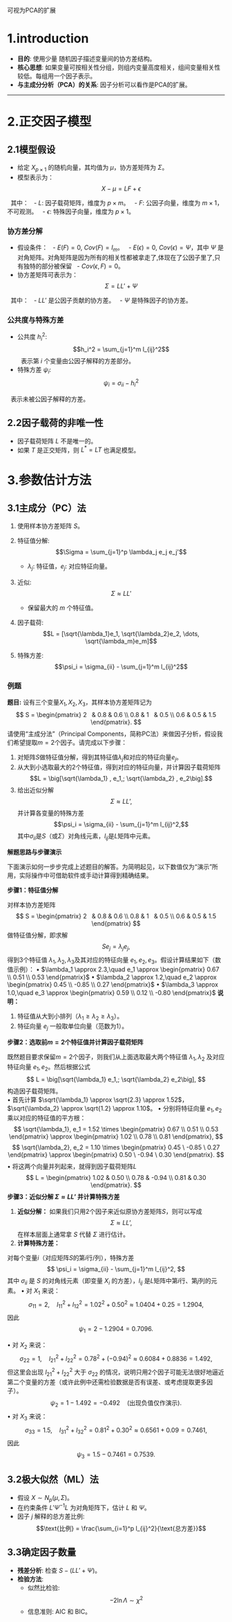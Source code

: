  
可视为PCA的扩展
# 1.introduction
- **目的**: 使用少量 随机因子描述变量间的协方差结构。
- **核心思想**: 如果变量可按相关性分组，则组内变量高度相关，组间变量相关性较低。每组用一个因子表示。
- **与主成分分析（PCA）的关系**: 因子分析可以看作是PCA的扩展。

---

# 2.正交因子模型

## 2.1模型假设

- 给定 $X_{p \times 1}$ 的随机向量，其均值为 $\mu$，协方差矩阵为 $\Sigma$。
- 模型表示为：
  $$X - \mu = LF + \epsilon$$

  其中：
  - $L$: 因子载荷矩阵，维度为 $p \times m$。
  - $F$: 公因子向量，维度为 $m \times 1$，不可观测。
  - $\epsilon$: 特殊因子向量，维度为 $p \times 1$。

### 协方差分解

- 假设条件：
  - $E(F) = 0$, $Cov(F) = I_m$。
  - $E(\epsilon) = 0$, $Cov(\epsilon) = \Psi$，其中 $\Psi$ 是对角矩阵。对角矩阵是因为所有的相关性都被拿走了,体现在了公因子里了,只有独特的部分被保留
  - $Cov(\epsilon, F) = 0$。
- 协方差矩阵可表示为：
  $$\Sigma = LL' + \Psi$$

  其中：
  - $LL'$ 是公因子贡献的协方差。
  - $\Psi$ 是特殊因子的协方差。

### 公共度与特殊方差

- 公共度 $h_i^2$:
  $$h_i^2 = \sum_{j=1}^m l_{ij}^2$$
  表示第 $i$ 个变量由公因子解释的方差部分。
- 特殊方差 $\psi_i$:
  $$\psi_i = \sigma_{ii} - h_i^2$$

  表示未被公因子解释的方差。

## 2.2因子载荷的非唯一性

- 因子载荷矩阵 $L$ 不是唯一的。
- 如果 $T$ 是正交矩阵，则 $L^* = LT$ 也满足模型。

# 3.参数估计方法

## 3.1主成分（PC）法

1. 使用样本协方差矩阵 $S$。
2. 特征值分解:
   $$\Sigma = \sum_{j=1}^p \lambda_j e_j e_j'$$
   - $\lambda_j$: 特征值，$e_j$: 对应特征向量。
3. 近似:
   $$\Sigma \approx LL'$$
   - 保留最大的 $m$ 个特征值。

4. 因子载荷:
   $$L = [\sqrt{\lambda_1}e_1, \sqrt{\lambda_2}e_2, \dots, \sqrt{\lambda_m}e_m]$$

5. 特殊方差:
   $$\psi_i = \sigma_{ii} - \sum_{j=1}^m l_{ij}^2$$
### **例题**

**题目:**
设有三个变量$X_1,X_2,X_3$，其样本协方差矩阵记为
$$
S = \begin{pmatrix}
2   & 0.8 & 0.6  \\ 
0.8 & 1   & 0.5  \\ 
0.6 & 0.5 & 1.5
\end{pmatrix}.
$$
请使用“主成分法”（Principal Components，简称PC法）来做因子分析，假设我们希望提取$m=2$个因子。请完成以下步骤：
1. 对矩阵$S$做特征值分解，得到其特征值$\lambda_j$和对应的特征向量$e_j$。
2. 从大到小选取最大的2个特征值，得到对应的特征向量，并计算因子载荷矩阵
$$L = \big[\sqrt{\lambda_1} , e_1,; \sqrt{\lambda_2} , e_2\big].$$
3. 给出近似分解
$$\Sigma \approx LL’,$$
并计算各变量的特殊方差
$$\psi_i = \sigma_{ii} - \sum_{j=1}^m l_{ij}^2,$$
其中$\sigma_{ii}$是$S$（或$\Sigma$）对角线元素，$l_{ij}$是$L$矩阵中元素。

**解题思路与步骤演示**

下面演示如何一步步完成上述题目的解答。为简明起见，以下数值仅为“演示”所用，实际操作中可借助软件或手动计算得到精确结果。

**步骤1：特征值分解**

对样本协方差矩阵
$$
S = \begin{pmatrix}
2   & 0.8 & 0.6  \\ 
0.8 & 1   & 0.5  \\ 
0.6 & 0.5 & 1.5
\end{pmatrix}
$$
做特征值分解，即求解
$$
S e_j = \lambda_j e_j,
$$
得到3个特征值 $\lambda_1,\lambda_2,\lambda_3$及其对应的特征向量 $e_1,e_2,e_3$。假设计算结果如下（数值示例）：
• $\lambda_1 \approx 2.3,\quad e_1 \approx \begin{pmatrix} 0.67  \\  0.51  \\  0.53 \end{pmatrix}$
• $\lambda_2 \approx 1.2,\quad e_2 \approx \begin{pmatrix} 0.45  \\  -0.85  \\  0.27 \end{pmatrix}$
• $\lambda_3 \approx 1.0,\quad e_3 \approx \begin{pmatrix} 0.59  \\  0.12  \\  -0.80 \end{pmatrix}$
**说明：**
1. 特征值从大到小排列（$\lambda_1 \ge \lambda_2 \ge \lambda_3$）。
2. 特征向量 $e_j$ 一般取单位向量（范数为1）。

**步骤2：选取前$m=2$个特征值并计算因子载荷矩阵**

既然题目要求保留$m=2$个因子，则我们从上面选取最大两个特征值 $\lambda_1,\lambda_2$ 及对应特征向量 $e_1,e_2$。然后根据公式
$$
L =
\big[\sqrt{\lambda_1}  e_1,; \sqrt{\lambda_2}  e_2\big],
$$
构造因子载荷矩阵。  
• 首先计算 $\sqrt{\lambda_1} \approx \sqrt{2.3} \approx 1.52$，$\sqrt{\lambda_2} \approx \sqrt{1.2} \approx 1.10$。
• 分别将特征向量 $e_1,e_2$ 乘以对应的特征值的平方根：
$$
\sqrt{\lambda_1}, e_1
= 1.52 \times \begin{pmatrix} 0.67  \\  0.51  \\  0.53 \end{pmatrix}
\approx \begin{pmatrix} 1.02  \\  0.78  \\  0.81 \end{pmatrix},
$$
$$
\sqrt{\lambda_2}, e_2
= 1.10 \times \begin{pmatrix} 0.45 \ -0.85 \ 0.27 \end{pmatrix}
\approx \begin{pmatrix} 0.50 \ -0.94 \ 0.30 \end{pmatrix}.
$$
• 将这两个向量并列起来，就得到因子载荷矩阵$L$
$$
L
= \begin{pmatrix}
1.02 & 0.50  \\ 
0.78 & -0.94  \\ 
0.81 & 0.30
\end{pmatrix}.
$$
**步骤3：近似分解 $\Sigma \approx LL’$ 并计算特殊方差**

1. **近似分解：**
如果我们只用2个因子来近似原协方差矩阵$S$，则可以写成
$$
\Sigma \approx LL’,
$$
在样本层面上通常拿 $S$ 代替 $\Sigma$ 进行估计。
2. **计算特殊方差：**

对每个变量$i$（对应矩阵$S$的第$i$行/列），特殊方差
$$
\psi_i = \sigma_{ii} - \sum_{j=1}^m l_{ij}^2,
$$
其中 $\sigma_{ii}$ 是 $S$ 的对角线元素（即变量 $X_i$ 的方差），$l_{ij}$ 是$L$矩阵中第$i$行、第$j$列的元素。
• 对 $X_1$ 来说：
$$
\sigma_{11} = 2,
\quad
l_{11}^2 + l_{12}^2 = 1.02^2 + 0.50^2 \approx 1.0404 + 0.25 = 1.2904,
$$
因此
$$
\psi_1 = 2 - 1.2904 = 0.7096.
$$

• 对 $X_2$ 来说：
$$
\sigma_{22} = 1,
\quad
l_{21}^2 + l_{22}^2 = 0.78^2 + (-0.94)^2 \approx 0.6084 + 0.8836 = 1.492,
$$
但这里会出现 $l_{21}^2 + l_{22}^2$ 大于 $\sigma_{22}$ 的情况，说明只用2个因子可能无法很好地逼近第二个变量的方差（或许此例中还需检验数据是否有误差、或考虑提取更多因子）。
$$
\psi_2 = 1 - 1.492 = -0.492 \quad (\text{出现负值仅作演示}).
$$
• 对 $X_3$ 来说：
$$
\sigma_{33} = 1.5,
\quad
l_{31}^2 + l_{32}^2 = 0.81^2 + 0.30^2 \approx 0.6561 + 0.09 = 0.7461,
$$
因此
$$
\psi_3 = 1.5 - 0.7461 = 0.7539.
$$

## 3.2极大似然（ML）法
- 假设 $X \sim N_p(\mu, \Sigma)$。
- 在约束条件 $L'\Psi^{-1}L$ 为对角矩阵下，估计 $L$ 和 $\Psi$。
- 因子 $j$ 解释的总方差比例:
  $$\text{比例} = \frac{\sum_{i=1}^p l_{ij}^2}{\text{总方差}}$$

## 3.3确定因子数量
- **残差分析**: 检查 $S - (LL' + \Psi)$。
- **检验方法**:
  - 似然比检验:
    $$-2\ln\Lambda \sim \chi^2$$
  - 信息准则: AIC 和 BIC。
